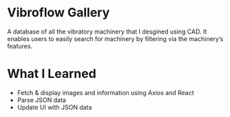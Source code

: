 # Vibroflow Gallery
A database of all the vibratory machinery that I desgined using CAD. It enables users to easily search for machinery by filtering via the machinery’s features.

# What I Learned
* Fetch & display images and information using Axios and React
* Parse JSON data
* Update UI with JSON data
